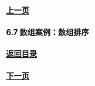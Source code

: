 ## [上一页](course15)

## 6.7 数组案例：数组排序

## [返回目录](https://wuchengcheng110120.github.io/learnJava)
## [下一页](course17)
